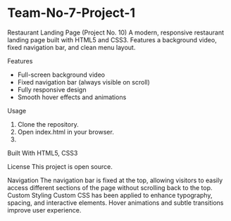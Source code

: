 # Team-No-7-Project-1

Restaurant Landing Page (Project No. 10)
A modern, responsive restaurant landing page built with HTML5 and CSS3. Features a background video, fixed navigation bar, and clean menu layout.

Features
- Full-screen background video
- Fixed navigation bar (always visible on scroll)
- Fully responsive design
- Smooth hover effects and animations

Usage
1. Clone the repository.
2. Open index.html in your browser.
3. 
Built With
HTML5, CSS3

License
This project is open source.

Navigation
The navigation bar is fixed at the top, allowing visitors to easily access different sections of the page without scrolling back to the top.
Custom Styling
Custom CSS has been applied to enhance typography, spacing, and interactive elements. Hover animations and subtle transitions improve user experience.


